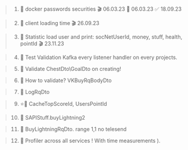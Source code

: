 
> 1. 🌱 docker passwords securities 🎬 06.03.23 🌱 06.03.23 ✅ 18.09.23

> 2. 🌱 client loading time 🎬 26.09.23

> 3. 🌱 Statistic load user and print: socNetUserId, money, stuff, health, pointId 🎬 23.11.23
 
> 4. 🌱 Test Validation Kafka every listener handler on every projects.

> 5. 🌱 Validate ChestDto\GoalDto on creating!

> 6. 🌱 How to validate? VKBuyRqBodyDto

> 7. 🌱 LogRqDto
 
> 9. ⭐🌱 CacheTopScoreId, UsersPointId
 
> 10. 🌱 SAPIStuff.buyLightning2 

> 11. 🌱 BuyLightningRqDto. range 1,1 no telesend

> 12. 🌱 Profiler across all services ! With time measurements ).